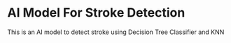 # AI Model For Stroke Detection
 This is an AI model to detect stroke using Decision Tree Classifier and KNN
